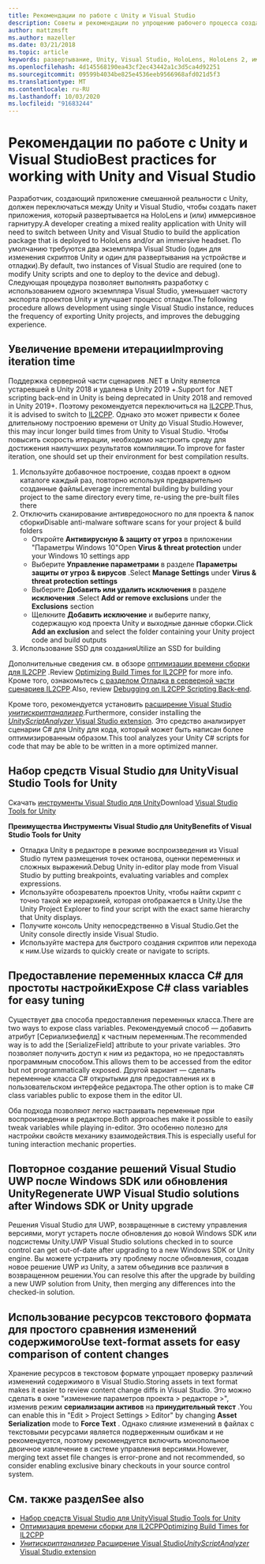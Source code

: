 ```yaml
---
title: Рекомендации по работе с Unity и Visual Studio
description: Советы и рекомендации по упрощению рабочего процесса создания приложения смешанной реальности с помощью Unity и Visual Studio.
author: mattzmsft
ms.author: mazeller
ms.date: 03/21/2018
ms.topic: article
keywords: развертывание, Unity, Visual Studio, HoloLens, HoloLens 2, иммерсивное головной телефон
ms.openlocfilehash: 4d145568190ea43cf2ec43442a1c3d5ca4d92251
ms.sourcegitcommit: 09599b4034be825e4536eeb9566968afd021d5f3
ms.translationtype: MT
ms.contentlocale: ru-RU
ms.lasthandoff: 10/03/2020
ms.locfileid: "91683244"
---
```

# <a name="best-practices-for-working-with-unity-and-visual-studio"></a><span data-ttu-id="7dfbd-104">Рекомендации по работе с Unity и Visual Studio</span><span class="sxs-lookup"><span data-stu-id="7dfbd-104">Best practices for working with Unity and Visual Studio</span></span>

<span data-ttu-id="7dfbd-105">Разработчик, создающий приложение смешанной реальности с Unity, должен переключаться между Unity и Visual Studio, чтобы создать пакет приложения, который развертывается на HoloLens и (или) иммерсивное гарнитуру.</span><span class="sxs-lookup"><span data-stu-id="7dfbd-105">A developer creating a mixed reality application with Unity will need to switch between Unity and Visual Studio to build the application package that is deployed to HoloLens and/or an immersive headset.</span></span> <span data-ttu-id="7dfbd-106">По умолчанию требуются два экземпляра Visual Studio (один для изменения скриптов Unity и один для развертывания на устройстве и отладки).</span><span class="sxs-lookup"><span data-stu-id="7dfbd-106">By default, two instances of Visual Studio are required (one to modify Unity scripts and one to deploy to the device and debug).</span></span> <span data-ttu-id="7dfbd-107">Следующая процедура позволяет выполнять разработку с использованием одного экземпляра Visual Studio, уменьшает частоту экспорта проектов Unity и улучшает процесс отладки.</span><span class="sxs-lookup"><span data-stu-id="7dfbd-107">The following procedure allows development using single Visual Studio instance, reduces the frequency of exporting Unity projects, and improves the debugging experience.</span></span>

## <a name="improving-iteration-time"></a><span data-ttu-id="7dfbd-108">Увеличение времени итерации</span><span class="sxs-lookup"><span data-stu-id="7dfbd-108">Improving iteration time</span></span>

<span data-ttu-id="7dfbd-109">Поддержка серверной части сценариев .NET в Unity является устаревшей в Unity 2018 и удалена в Unity 2019 +.</span><span class="sxs-lookup"><span data-stu-id="7dfbd-109">Support for .NET scripting back-end in Unity is being deprecated in Unity 2018 and removed in Unity 2019+.</span></span> <span data-ttu-id="7dfbd-110">Поэтому рекомендуется переключиться на [IL2CPP](https://docs.unity3d.com/Manual/IL2CPP.html).</span><span class="sxs-lookup"><span data-stu-id="7dfbd-110">Thus, it is advised to switch to [IL2CPP](https://docs.unity3d.com/Manual/IL2CPP.html).</span></span> <span data-ttu-id="7dfbd-111">Однако это может привести к более длительному построению времени от Unity до Visual Studio.</span><span class="sxs-lookup"><span data-stu-id="7dfbd-111">However, this may incur longer build times from Unity to Visual Studio.</span></span> <span data-ttu-id="7dfbd-112">Чтобы повысить скорость итерации, необходимо настроить среду для достижения наилучших результатов компиляции.</span><span class="sxs-lookup"><span data-stu-id="7dfbd-112">To improve for faster iteration, one should set up their environment for best compilation results.</span></span>

1) <span data-ttu-id="7dfbd-113">Используйте добавочное построение, создав проект в одном каталоге каждый раз, повторно используя предварительно созданные файлы</span><span class="sxs-lookup"><span data-stu-id="7dfbd-113">Leverage incremental building by building your project to the same directory every time, re-using the pre-built files there</span></span>
2) <span data-ttu-id="7dfbd-114">Отключить сканирование антивредоносного по для проекта & папок сборки</span><span class="sxs-lookup"><span data-stu-id="7dfbd-114">Disable anti-malware software scans for your project & build folders</span></span>
   - <span data-ttu-id="7dfbd-115">Откройте **Антивирусную & защиту от угроз** в приложении "Параметры Windows 10"</span><span class="sxs-lookup"><span data-stu-id="7dfbd-115">Open **Virus & threat protection** under your Windows 10 settings app</span></span>
   - <span data-ttu-id="7dfbd-116">Выберите **Управление параметрами** в разделе **Параметры защиты от угроз & вирусов** .</span><span class="sxs-lookup"><span data-stu-id="7dfbd-116">Select **Manage Settings** under **Virus & threat protection settings**</span></span>
   - <span data-ttu-id="7dfbd-117">Выберите **Добавить или удалить исключения** в разделе **исключения** .</span><span class="sxs-lookup"><span data-stu-id="7dfbd-117">Select **Add or remove exclusions** under the **Exclusions** section</span></span>
   - <span data-ttu-id="7dfbd-118">Щелкните **Добавить исключение** и выберите папку, содержащую код проекта Unity и выходные данные сборки.</span><span class="sxs-lookup"><span data-stu-id="7dfbd-118">Click **Add an exclusion** and select the folder containing your Unity project code and build outputs</span></span>
3) <span data-ttu-id="7dfbd-119">Использование SSD для создания</span><span class="sxs-lookup"><span data-stu-id="7dfbd-119">Utilize an SSD for building</span></span>

<span data-ttu-id="7dfbd-120">Дополнительные сведения см. в обзоре [оптимизации времени сборки для IL2CPP](https://docs.unity3d.com/Manual/IL2CPP-OptimizingBuildTimes.html) .</span><span class="sxs-lookup"><span data-stu-id="7dfbd-120">Review [Optimizing Build Times for IL2CPP](https://docs.unity3d.com/Manual/IL2CPP-OptimizingBuildTimes.html) for more info.</span></span> <span data-ttu-id="7dfbd-121">Кроме того, ознакомьтесь [с разделом Отладка в серверной части сценариев IL2CPP](https://docs.unity3d.com/Manual/windowsstore-debugging-il2cpp.html).</span><span class="sxs-lookup"><span data-stu-id="7dfbd-121">Also, review [Debugging on IL2CPP Scripting Back-end](https://docs.unity3d.com/Manual/windowsstore-debugging-il2cpp.html).</span></span>

<span data-ttu-id="7dfbd-122">Кроме того, рекомендуется установить [расширение Visual Studio *унитискриптанализер*](https://github.com/Microsoft/MixedRealityCompanionKit/tree/master/UnityScriptAnalyzer).</span><span class="sxs-lookup"><span data-stu-id="7dfbd-122">Furthermore, consider installing the [*UnityScriptAnalyzer* Visual Studio extension](https://github.com/Microsoft/MixedRealityCompanionKit/tree/master/UnityScriptAnalyzer).</span></span> <span data-ttu-id="7dfbd-123">Это средство анализирует сценарии C# для Unity для кода, который может быть написан более оптимизированным образом.</span><span class="sxs-lookup"><span data-stu-id="7dfbd-123">This tool analyzes your Unity C# scripts for code that may be able to be written in a more optimized manner.</span></span>

## <a name="visual-studio-tools-for-unity"></a><span data-ttu-id="7dfbd-124">Набор средств Visual Studio для Unity</span><span class="sxs-lookup"><span data-stu-id="7dfbd-124">Visual Studio Tools for Unity</span></span>

<span data-ttu-id="7dfbd-125">Скачать [инструменты Visual Studio для Unity](https://docs.microsoft.com/visualstudio/cross-platform/getting-started-with-visual-studio-tools-for-unity?view=vs-2019)</span><span class="sxs-lookup"><span data-stu-id="7dfbd-125">Download [Visual Studio Tools for Unity](https://docs.microsoft.com/visualstudio/cross-platform/getting-started-with-visual-studio-tools-for-unity?view=vs-2019)</span></span>

<span data-ttu-id="7dfbd-126">**Преимущества Инструменты Visual Studio для Unity**</span><span class="sxs-lookup"><span data-stu-id="7dfbd-126">**Benefits of Visual Studio Tools for Unity**</span></span>
* <span data-ttu-id="7dfbd-127">Отладка Unity в редакторе в режиме воспроизведения из Visual Studio путем размещения точек останова, оценки переменных и сложных выражений.</span><span class="sxs-lookup"><span data-stu-id="7dfbd-127">Debug Unity in-editor play mode from Visual Studio by putting breakpoints, evaluating variables and complex expressions.</span></span>
* <span data-ttu-id="7dfbd-128">Используйте обозреватель проектов Unity, чтобы найти скрипт с точно такой же иерархией, которая отображается в Unity.</span><span class="sxs-lookup"><span data-stu-id="7dfbd-128">Use the Unity Project Explorer to find your script with the exact same hierarchy that Unity displays.</span></span>
* <span data-ttu-id="7dfbd-129">Получите консоль Unity непосредственно в Visual Studio.</span><span class="sxs-lookup"><span data-stu-id="7dfbd-129">Get the Unity console directly inside Visual Studio.</span></span>
* <span data-ttu-id="7dfbd-130">Используйте мастера для быстрого создания скриптов или перехода к ним.</span><span class="sxs-lookup"><span data-stu-id="7dfbd-130">Use wizards to quickly create or navigate to scripts.</span></span>

## <a name="expose-c-class-variables-for-easy-tuning"></a><span data-ttu-id="7dfbd-131">Предоставление переменных класса C# для простоты настройки</span><span class="sxs-lookup"><span data-stu-id="7dfbd-131">Expose C# class variables for easy tuning</span></span>

<span data-ttu-id="7dfbd-132">Существует два способа предоставления переменных класса.</span><span class="sxs-lookup"><span data-stu-id="7dfbd-132">There are two ways to expose class variables.</span></span> <span data-ttu-id="7dfbd-133">Рекомендуемый способ — добавить атрибут [Сериализефиелд] к частным переменным.</span><span class="sxs-lookup"><span data-stu-id="7dfbd-133">The recommended way is to add the [SerializeField] attribute to your private variables.</span></span> <span data-ttu-id="7dfbd-134">Это позволяет получить доступ к ним из редактора, но не предоставлять программным способом.</span><span class="sxs-lookup"><span data-stu-id="7dfbd-134">This allows them to be accessed from the editor but not programmatically exposed.</span></span>  <span data-ttu-id="7dfbd-135">Другой вариант — сделать переменные класса C# открытыми для предоставления их в пользовательском интерфейсе редактора.</span><span class="sxs-lookup"><span data-stu-id="7dfbd-135">The other option is to make C# class variables public to expose them in the editor UI.</span></span> 

<span data-ttu-id="7dfbd-136">Оба подхода позволяют легко настраивать переменные при воспроизведении в редакторе.</span><span class="sxs-lookup"><span data-stu-id="7dfbd-136">Both approaches make it possible to easily tweak variables while playing in-editor.</span></span> <span data-ttu-id="7dfbd-137">Это особенно полезно для настройки свойств механику взаимодействия.</span><span class="sxs-lookup"><span data-stu-id="7dfbd-137">This is especially useful for tuning interaction mechanic properties.</span></span>

## <a name="regenerate-uwp-visual-studio-solutions-after-windows-sdk-or-unity-upgrade"></a><span data-ttu-id="7dfbd-138">Повторное создание решений Visual Studio UWP после Windows SDK или обновления Unity</span><span class="sxs-lookup"><span data-stu-id="7dfbd-138">Regenerate UWP Visual Studio solutions after Windows SDK or Unity upgrade</span></span>

<span data-ttu-id="7dfbd-139">Решения Visual Studio для UWP, возвращенные в систему управления версиями, могут устареть после обновления до новой Windows SDK или подсистемы Unity.</span><span class="sxs-lookup"><span data-stu-id="7dfbd-139">UWP Visual Studio solutions checked in to source control can get out-of-date after upgrading to a new Windows SDK or Unity engine.</span></span> <span data-ttu-id="7dfbd-140">Вы можете устранить эту проблему после обновления, создав новое решение UWP из Unity, а затем объединив все различия в возвращенном решении.</span><span class="sxs-lookup"><span data-stu-id="7dfbd-140">You can resolve this after the upgrade by building a new UWP solution from Unity, then merging any differences into the checked-in solution.</span></span>

## <a name="use-text-format-assets-for-easy-comparison-of-content-changes"></a><span data-ttu-id="7dfbd-141">Использование ресурсов текстового формата для простого сравнения изменений содержимого</span><span class="sxs-lookup"><span data-stu-id="7dfbd-141">Use text-format assets for easy comparison of content changes</span></span>

<span data-ttu-id="7dfbd-142">Хранение ресурсов в текстовом формате упрощает проверку различий изменений содержимого в Visual Studio.</span><span class="sxs-lookup"><span data-stu-id="7dfbd-142">Storing assets in text format makes it easier to review content change diffs in Visual Studio.</span></span> <span data-ttu-id="7dfbd-143">Это можно сделать в окне "изменение параметров проекта > редакторе >", изменив режим **сериализации активов** на **принудительный текст** .</span><span class="sxs-lookup"><span data-stu-id="7dfbd-143">You can enable this in "Edit > Project Settings > Editor" by changing **Asset Serialization** mode to **Force Text** .</span></span> <span data-ttu-id="7dfbd-144">Однако слияние изменений в файлах с текстовыми ресурсами является подверженным ошибкам и не рекомендуется, поэтому рекомендуется включить монопольное двоичное извлечение в системе управления версиями.</span><span class="sxs-lookup"><span data-stu-id="7dfbd-144">However, merging text asset file changes is error-prone and not recommended, so consider enabling exclusive binary checkouts in your source control system.</span></span>

## <a name="see-also"></a><span data-ttu-id="7dfbd-145">См. также раздел</span><span class="sxs-lookup"><span data-stu-id="7dfbd-145">See also</span></span>
- [<span data-ttu-id="7dfbd-146">Набор средств Visual Studio для Unity</span><span class="sxs-lookup"><span data-stu-id="7dfbd-146">Visual Studio Tools for Unity</span></span>](https://visualstudiogallery.msdn.microsoft.com/8d26236e-4a64-4d64-8486-7df95156aba9)
- [<span data-ttu-id="7dfbd-147">Оптимизация времени сборки для IL2CPP</span><span class="sxs-lookup"><span data-stu-id="7dfbd-147">Optimizing Build Times for IL2CPP</span></span>](https://docs.unity3d.com/Manual/IL2CPP-OptimizingBuildTimes.html)
- [<span data-ttu-id="7dfbd-148">*Унитискриптанализер* Расширение Visual Studio</span><span class="sxs-lookup"><span data-stu-id="7dfbd-148">*UnityScriptAnalyzer* Visual Studio extension</span></span>](https://github.com/Microsoft/MixedRealityCompanionKit/tree/master/UnityScriptAnalyzer)
